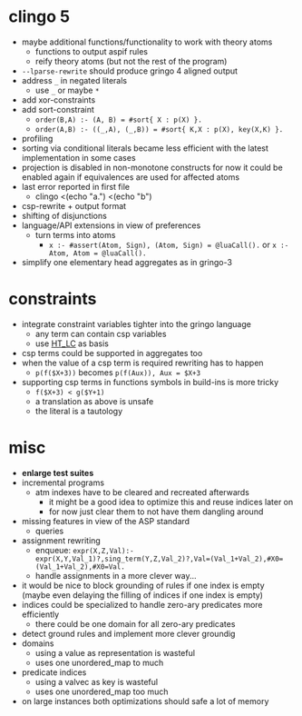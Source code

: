# clingo 5
- maybe additional functions/functionality to work with theory atoms
  - functions to output aspif rules
  - reify theory atoms (but not the rest of the program)
- `--lparse-rewrite` should produce gringo 4 aligned output
- address `_` in negated literals
  - use `_` or maybe `*`
- add xor-constraints
- add sort-constraint
  - `order(B,A) :- (A, B) = #sort{ X : p(X) }.`
  - `order(A,B) :- ((_,A), (_,B)) = #sort{ K,X : p(X), key(X,K) }.`
- profiling
- sorting via conditional literals became less efficient with the latest implementation in some cases
- projection is disabled in non-monotone constructs for now
  it could be enabled again if equivalences are used for affected atoms
- last error reported in first file
  - clingo <(echo "a.") <(echo "b")
- csp-rewrite + output format
- shifting of disjunctions
- language/API extensions in view of preferences
  - turn terms into atoms
    - `x :- #assert(Atom, Sign), (Atom, Sign) = @luaCall().`
       or `x :- Atom, Atom = @luaCall().`
- simplify one elementary head aggregates as in gringo-3

# constraints
- integrate constraint variables tighter into the gringo language
  - any term can contain csp variables
  - use [HT\_LC](http://www.cs.uni-potsdam.de/wv/pdfformat/cakaossc16a.pdf) as basis
- csp terms could be supported in aggregates too
- when the value of a csp term is required rewriting has to happen
  - `p(f($X+3))` becomes `p(f(Aux)), Aux = $X+3`
- supporting csp terms in functions symbols in build-ins is more tricky
  - `f($X+3) < g($Y+1)`
  - a translation as above is unsafe
  - the literal is a tautology

# misc
- **enlarge test suites**
- incremental programs
  - atm indexes have to be cleared and recreated afterwards 
    - it might be a good idea to optimize this and reuse indices later on
    - for now just clear them to not have them dangling around
- missing features in view of the ASP standard
  - queries
- assignment rewriting
  - enqueue: `expr(X,Z,Val):-expr(X,Y,Val_1)?,sing_term(Y,Z,Val_2)?,Val=(Val_1+Val_2),#X0=(Val_1+Val_2),#X0=Val.`
  - handle assignments in a more clever way...
- it would be nice to block grounding of rules if one index is empty
  (maybe even delaying the filling of indices if one index is empty)
- indices could be specialized to handle zero-ary predicates more efficiently
  - there could be one domain for all zero-ary predicates
- detect ground rules and implement more clever groundig
- domains
  - using a value as representation is wasteful
  - uses one unordered\_map to much
- predicate indices
  - using a valvec as key is wasteful
  - uses one unordered\_map too much
- on large instances both optimizations should safe a lot of memory

